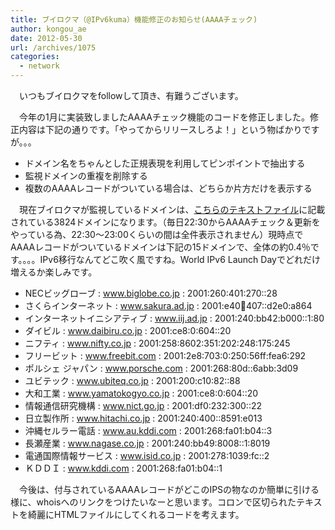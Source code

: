 ```yaml
---
title: ブイロクマ（@IPv6kuma）機能修正のお知らせ(AAAAチェック)
author: kongou_ae
date: 2012-05-30
url: /archives/1075
categories:
  - network
---
```

</p> 

　いつもブイロクマをfollowして頂き、有難うございます。

　今年の1月に実装致しましたAAAAチェック機能のコードを修正しました。修正内容は下記の通りです。「やってからリリースしろよ！」という物ばかりですが。。。

  * ドメイン名をちゃんとした正規表現を利用してピンポイントで抽出する
  * 監視ドメインの重複を削除する
  * 複数のAAAAレコードがついている場合は、どちらか片方だけを表示する

　現在ブイロクマが監視しているドメインは、<a href="https://aimless.jp/aaaaCheck.txt" title="aaaaCheck list" target="_blank">こちらのテキストファイル</a>に記載されている3824ドメインになります。（毎日22:30からAAAAチェック＆更新をやっている為、22:30～23:00くらいの間は全件表示されません）現時点でAAAAレコードがついているドメインは下記の15ドメインで、全体の約0.4％です。。。。IPv6移行なんてどこ吹く風ですね。World IPv6 Launch Dayでどれだけ増えるか楽しみです。

  * NECビッグローブ : www.biglobe.co.jp : 2001:260:401:270::28
  * さくらインターネット : www.sakura.ad.jp : 2001:e40:100:407::d2e0:a864
  * インターネットイニシアティブ : www.iij.ad.jp : 2001:240:bb42:b000::1:80
  * ダイビル : www.daibiru.co.jp : 2001:ce8:0:604::20
  * ニフティ : www.nifty.co.jp : 2001:258:8602:351:202:248:175:245
  * フリービット : www.freebit.com : 2001:2e8:703:0:250:56ff:fea6:292
  * ポルシェ ジャパン : www.porsche.com : 2001:268:80d::6abb:3d09
  * ユビテック : www.ubiteq.co.jp : 2001:200:c10:82::88
  * 大和工業 : www.yamatokogyo.co.jp : 2001:ce8:0:604::20
  * 情報通信研究機構 : www.nict.go.jp : 2001:df0:232:300::22
  * 日立製作所 : www.hitachi.co.jp : 2001:240:400::8591:e013
  * 沖縄セルラー電話 : www.au.kddi.com : 2001:268:fa01:b04::3
  * 長瀬産業 : www.nagase.co.jp : 2001:240:bb49:8008::1:8019
  * 電通国際情報サービス : www.isid.co.jp : 2001:278:1039:fc::2
  * ＫＤＤＩ : www.kddi.com : 2001:268:fa01:b04::1

　今後は、付与されているAAAAレコードがどこのIPSの物なのか簡単に引ける様に、whoisへのリンクをつけたいなーと思います。コロンで区切られたテキストを綺麗にHTMLファイルにしてくれるコードを考えます。